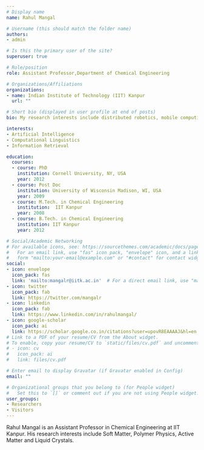 ```yaml
---
# Display name
name: Rahul Mangal

# Username (this should match the folder name)
authors:
- admin

# Is this the primary user of the site?
superuser: true

# Role/position
role: Assistant Professor,Department of Chemical Engineering

# Organizations/Affiliations
organizations:
- name: Indian Institute of Technology (IIT) Kanpur
  url: ""

# Short bio (displayed in user profile at end of posts)
bio: My research interests include distributed robotics, mobile computing and programmable matter.

interests:
- Artificial Intelligence
- Computational Linguistics
- Information Retrieval

education:
  courses:
  - course: PhD 
    institution: Cornell University, NY, USA
    year: 2012
  - course: Post Doc
    institution: University of Wisconsin Madison, WI, USA
    year: 2009
  - course: M.Tech. in Chemical Engineering
    institution:  IIT Kanpur
    year: 2008
  - course: B.Tech. in Chemical Engineering 
    institution: IIT Kanpur
    year: 2012

# Social/Academic Networking
# For available icons, see: https://sourcethemes.com/academic/docs/page-builder/#icons
#   For an email link, use "fas" icon pack, "envelope" icon, and a link in the
#   form "mailto:your-email@example.com" or "#contact" for contact widget.
social:
- icon: envelope
  icon_pack: fas
  link: 'mailto:mangalr@iitk.ac.in'  # For a direct email link, use "mailto:test@example.org".
- icon: twitter
  icon_pack: fab
  link: https://twitter.com/mangalr
- icon: linkedin
  icon_pack: fab
  link: https://www.linkedin.com/in/rahulmangal/
- icon: google-scholar
  icon_pack: ai
  link: https://scholar.google.co.in/citations?user=upovR8EAAAAJ&hl=en
# Link to a PDF of your resume/CV from the About widget.
# To enable, copy your resume/CV to `static/files/cv.pdf` and uncomment the lines below.
# - icon: cv
#   icon_pack: ai
#   link: files/cv.pdf

# Enter email to display Gravatar (if Gravatar enabled in Config)
email: ""

# Organizational groups that you belong to (for People widget)
#   Set this to `[]` or comment out if you are not using People widget.
user_groups:
- Researchers
- Visitors
---
```


Rahul Mangal is an Assistant Professor in Chemical Engineering at IIT Kanpur. His research interests include Soft Matter, Polymer Physics, Active Matter and Liquid Crystals.
